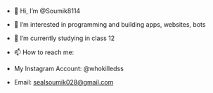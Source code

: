 - 👋 Hi, I’m @Soumik8114
- 👀 I’m interested in programming and building apps, websites, bots
- 🌱 I’m currently studying in class 12
- 📫 How to reach me:
- My Instagram Account: @whokilledss

- Email: sealsoumik028@gmail.com

<!---
Soumik8114/Soumik8114 is a ✨ special ✨ repository because its `README.md` (this file) appears on your GitHub profile.
You can click the Preview link to take a look at your changes.
--->
